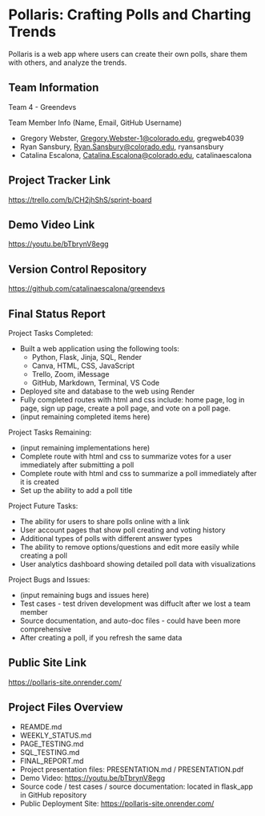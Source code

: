 # Pollaris: Crafting Polls and Charting Trends  
Pollaris is a web app where users can create their own polls, share them with others, and analyze the trends.

## Team Information
Team 4 - Greendevs

Team Member Info (Name, Email, GitHub Username)
* Gregory Webster, Gregory.Webster-1@colorado.edu, gregweb4039
* Ryan Sansbury, Ryan.Sansbury@colorado.edu, ryansansbury
* Catalina Escalona, Catalina.Escalona@colorado.edu, catalinaescalona

## Project Tracker Link  
https://trello.com/b/CH2jhShS/sprint-board 

## Demo Video Link
https://youtu.be/bTbrynV8egg

## Version Control Repository
https://github.com/catalinaescalona/greendevs

## Final Status Report  

Project Tasks Completed:
* Built a web application using the following tools:
    * Python, Flask, Jinja, SQL, Render
    * Canva, HTML, CSS, JavaScript
    * Trello, Zoom, iMessage
    * GitHub, Markdown, Terminal, VS Code  
* Deployed site and database to the web using Render
* Fully completed routes with html and css include: home page, log in page, sign up page, create a poll page, and vote on a poll page.
* (input remaining completed items here)

Project Tasks Remaining:
* (input remaining implementations here)
* Complete route with html and css to summarize votes for a user immediately after submitting a poll
* Complete route with html and css to summarize a poll immediately after it is created
* Set up the ability to add a poll title

Project Future Tasks:
* The ability for users to share polls online with a link
* User account pages that show poll creating and voting history
* Additional types of polls with different answer types
* The ability to remove options/questions and edit more easily while creating a poll
* User analytics dashboard showing detailed poll data with visualizations

Project Bugs and Issues:
* (input remaining bugs and issues here)
* Test cases - test driven development was diffuclt after we lost a team member
* Source documentation, and auto-doc files - could have been more comprehensive
* After creating a poll, if you refresh the same data

## Public Site Link
https://pollaris-site.onrender.com/

## Project Files Overview
* REAMDE.md  
* WEEKLY_STATUS.md  
* PAGE_TESTING.md  
* SQL_TESTING.md  
* FINAL_REPORT.md  
* Project presentation files: PRESENTATION.md / PRESENTATION.pdf 
* Demo Video: https://youtu.be/bTbrynV8egg
* Source code / test cases / source documentation: located in flask_app in GitHub repository
* Public Deployment Site: https://pollaris-site.onrender.com/
